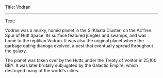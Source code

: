 Title: Vodran

----

Text: 

Vodran was a murky, humid planet in the Si'Klaata Cluster, on the Ac'fren Spur of Hutt Space. Its surface featured jungles and swamps, and was home to the reptilian Vodran. It was also the original planet where the garbage eating dianoga evolved, a pest that eventually spread throughout the galaxy.

The planet was taken over by the Hutts under the Treaty of Vontor in 25,100 BBY. It was later brutally subjugated by the Galactic Empire, which destroyed many of the world's cities.